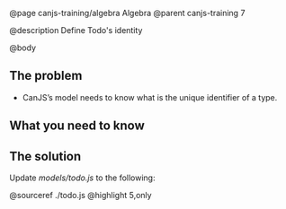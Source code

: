 @page canjs-training/algebra Algebra
@parent canjs-training 7

@description Define Todo's identity

@body


## The problem

- CanJS’s model needs to know what is the unique identifier of a type.

## What you need to know



## The solution

Update _models/todo.js_ to the following:

@sourceref ./todo.js
@highlight 5,only
